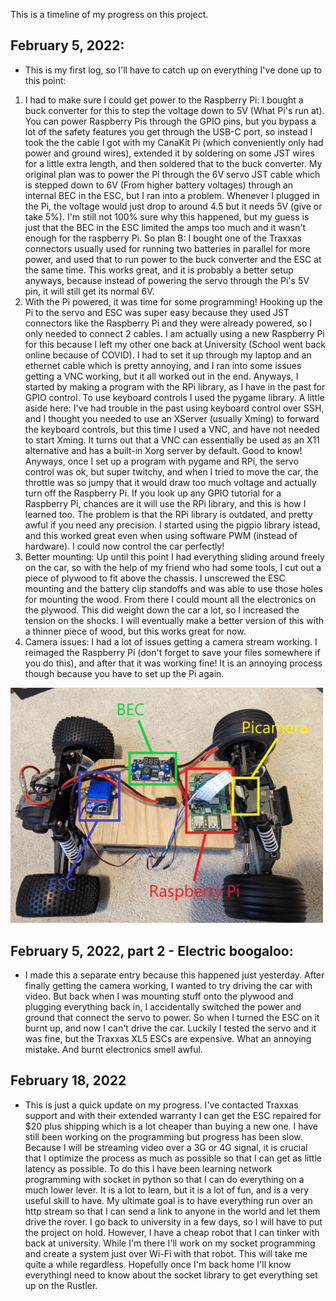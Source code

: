 This is a timeline of my progress on this project.

<h2>February 5, 2022:</h2>
<ul>
      <li>
      This is my first log, so I'll have to catch up on everything I've done up to this point:
      </li>
</ul>

<ol>
<li>
I had to make sure I could get power to the Raspberry Pi: 
I bought a buck converter for this to step the voltage down to 5V (What Pi's run at). You can power Raspberry Pis through the GPIO pins, but you bypass a lot of the safety features you get through the USB-C port, so instead I took the the cable I got with my CanaKit Pi (which conveniently only had power and ground wires), extended it by soldering on some JST wires for a little extra length, and then soldered that to the buck converter. My original plan was to power the Pi through the 6V servo JST cable which is stepped down to 6V (From higher battery voltages) through an internal BEC in the ESC, but I ran into a problem. Whenever I plugged in the Pi, the voltage would just drop to around 4.5 but it needs 5V (give or take 5%). I'm still not 100% sure why this happened, but my guess is just that the BEC in the ESC limited the amps too much and it wasn't enough for the raspberry Pi. So plan B: I bought one of the Traxxas connectors usually used for running two batteries in parallel for more power, and used that to run power to the buck converter and the ESC at the same time. This works great, and it is probably a better setup anyways, because instead of powering the servo through the Pi's 5V pin, it will still get its normal 6V. 
</li>

<li>
With the Pi powered, it was time for some programming! 
Hooking up the Pi to the servo and ESC was super easy because they used JST connectors like the Raspberry Pi and they were already powered, so I only needed to connect 2 cables. I am actually using a new Raspberry Pi for this because I left my other one back at University (School went back online because of COVID). I had to set it up through my laptop and an ethernet cable which is pretty annoying, and I ran into some issues getting a VNC working, but it all worked out in the end. Anyways, I started by making a program with the RPi library, as I have in the past for GPIO control. To use keyboard controls I used the pygame library. A little aside here: I've had trouble in the past using keyboard control over SSH, and I thought you needed to use an XServer (usually Xming) to forward the keyboard controls, but this time I used a VNC, and have not needed to start Xming. It turns out that a VNC can essentially be used as an X11 alternative and has a built-in Xorg server by default. Good to know! Anyways, once I set up a program with pygame and RPi, the servo control was ok, but super twitchy, and when I tried to move the car, the throttle was so jumpy that it would draw too much voltage and actually turn off the Raspberry Pi. If you look up any GPIO tutorial for a Raspberry Pi, chances are it will use the RPi library, and this is how I learned too. The problem is that the RPi library is outdated, and pretty awful if you need any precision. I started using the pigpio library istead, and this worked great even when using software PWM (instead of hardware). I could now control the car perfectly!
</li>

<li>
Better mounting:
Up until this point I had everything sliding around freely on the car, so with the help of my friend who had some tools, I cut out a piece of plywood to fit above the chassis. I unscrewed the ESC mounting and the battery clip standoffs and was able to use those holes for mounting the wood. From there I could mount all the electronics on the plywood. This did weight down the car a lot, so I increased the tension on the shocks. I will eventually make a better version of this with a thinner piece of wood, but this works great for now.
</li>    

<li>
Camera issues:
I had a lot of issues getting a camera stream working. I reimaged the Raspberry Pi (don't forget to save your files somewhere if you do this), and after that it was working fine! It is an annoying process though because you have to set up the Pi again.
</li>
</ol>
      
<img src="images/Layout1.jpg" width="500"/>
      
<h2>February 5, 2022, part 2 - Electric boogaloo:</h2>
<ul>
<li>
I made this a separate entry because this happened just yesterday. After finally getting the camera working, I wanted to try driving the car with video. But back when I was mounting stuff onto the plywood and plugging everything back in, I accidentally switched the power and ground that connect the servo to power. So when I turned the ESC on it burnt up, and now I can't drive the car. Luckily I tested the servo and it was fine, but the Traxxas XL5 ESCs are expensive. What an annoying mistake. And burnt electronics smell awful.
</li>
</ul>

<h2> February 18, 2022 </h2>
<ul>
<li>
This is just a quick update on my progress. I've contacted Traxxas support and with their extended warranty I can get the ESC repaired for $20 plus shipping which is a lot cheaper than buying a new one. I have still been working on the programming but progress has been slow. Because I will be streaming video over a 3G or 4G signal, it is crucial that I optimize the process as much as possible so that I can get as little latency as possible. To do this I have been learning network programming with socket in python so that I can do everything on a much lower lever. It is a lot to learn, but it is a lot of fun, and is a very useful skill to have. My ultimate goal is to have everything run over an http stream so that I can send a link to anyone in the world and let them drive the rover. I go back to university in a few days, so I will have to put the project on hold. However, I have a cheap robot that I can tinker with back at university. While I'm there I'll work on my socket programming and create a system just over Wi-Fi with that robot. This will take me quite a while regardless. Hopefully once I'm back home I'll know everythingI need to know about the socket library to get everything set up on the Rustler.
</li>
</ul>

